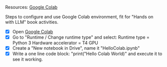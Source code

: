 Resources: [Google Colab](https://colab.research.google.com/)

Steps to configure and use Google Colab environment, fit for "Hands on with LLM" book activities.
- [x] Open [Google Colab](https://colab.research.google.com/)
- [x] Go to "Runtime / Change runtime type" and select:
		Runtime type = Python 3
		Hardware accelerator = T4 GPU
- [x] Create a "New notebook in Drive", name it "HelloColab.ipynb"
- [x] Write a one line code block: "print("Hello Colab World)" and execute it to see it working.